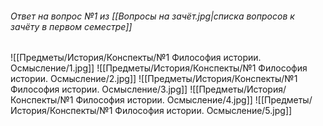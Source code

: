 ###### Ответ на вопрос №1 из [[Вопросы на зачёт.jpg|списка вопросов к зачёту в первом семестре]]

![[Предметы/История/Конспекты/№1 Философия истории. Осмысление/1.jpg]]
![[Предметы/История/Конспекты/№1 Философия истории. Осмысление/2.jpg]]
![[Предметы/История/Конспекты/№1 Философия истории. Осмысление/3.jpg]]
![[Предметы/История/Конспекты/№1 Философия истории. Осмысление/4.jpg]]
![[Предметы/История/Конспекты/№1 Философия истории. Осмысление/5.jpg]]